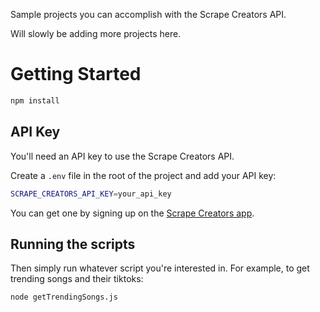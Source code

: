 Sample projects you can accomplish with the Scrape Creators API.

Will slowly be adding more projects here.

# Getting Started

```bash
npm install
```

## API Key

You'll need an API key to use the Scrape Creators API.

Create a `.env` file in the root of the project and add your API key:

```bash
SCRAPE_CREATORS_API_KEY=your_api_key
```

You can get one by signing up on the [Scrape Creators app](https://app.scrapecreators.com).

## Running the scripts

Then simply run whatever script you're interested in.
For example, to get trending songs and their tiktoks:

```bash
node getTrendingSongs.js
```
